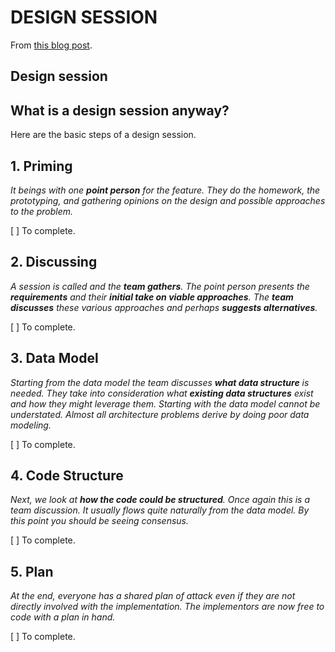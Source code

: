 # DESIGN SESSION

From [this blog post](https://medium.com/@buwilliams/software-design-sessions-923ed0ed051d).

## Design session

## What is a design session anyway?

Here are the basic steps of a design session.

## 1. Priming
_It beings with one **point person** for the feature. They do the homework, the prototyping, and gathering opinions on the design and possible approaches to the problem._

[ ] To complete.

## 2. Discussing
_A session is called and the **team gathers**. The point person presents the **requirements** and their **initial take on viable approaches**. The **team discusses** these various approaches and perhaps **suggests alternatives**._

[ ] To complete.

## 3. Data Model
_Starting from the data model the team discusses **what data structure** is needed. They take into consideration what **existing data structures** exist and how they might leverage them. Starting with the data model cannot be understated. Almost all architecture problems derive by doing poor data modeling._

[ ] To complete.

## 4. Code Structure
_Next, we look at **how the code could be structured**. Once again this is a team discussion. It usually flows quite naturally from the data model. By this point you should be seeing consensus._

[ ] To complete.

## 5. Plan
_At the end, everyone has a shared plan of attack even if they are not directly involved with the implementation. The implementors are now free to code with a plan in hand._

[ ] To complete.
